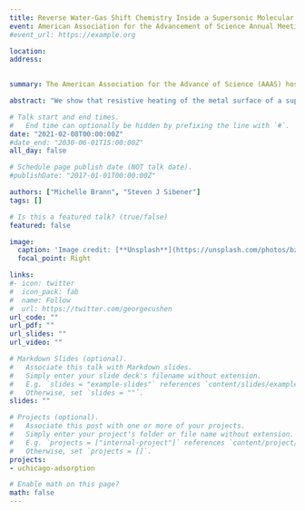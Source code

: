 ```yaml
---
title: Reverse Water-Gas Shift Chemistry Inside a Supersonic Molecular Beam Nozzle (E-Poster)
event: American Association for the Advancement of Science Annual Meeting
#event_url: https://example.org

location: 
address:
 

summary: The American Association for the Advance of Science (AAAS) hosts an annual meeting. Due to COVID-19, this meeting was virtual. 

abstract: "We show that resistive heating of the metal surface of a supersonic molecular beam nozzle is very effective in converting CO2 diluted in H2 to CO and H2O via the reverse water–gas shift (RWGS) reaction at temperatures that preclude simple pyrolysis. The conversion of CO2 to CO, referred to as “RWGS yield,” exceeds 80% at nozzle temperature above 1000 K, with a detectable methane byproduct. The stainless-steel surface of the nozzle appears to facilitate the reaction as a heterogeneous catalyst. Reaction yield increases with nozzle temperature and when the gas mixture contains a significant excess of H2, while decreases with increasing nozzle stagnation pressure. The inverse dependence of the reaction on stagnation pressure is used to propose a reaction mechanism based on redox mechanisms for high temperature RWG catalysts in the forward and reverse directions. Additional kinetic control over the mechanism is afforded by adjusting reactant partial pressures, residence times inside the nozzle reactor, and nozzle temperature, highlighting this method’s utility in screening heterogeneous catalysis reactions with fine control over mass flow rates, pressure, and temperature. This supersonic reaction technique can also facilitate reactions with surface-generated gas-phase radicals, followed by rapid desorption and cooling of the intermediate products. The results of this study, therefore, present a route to efficient, high pressure, inline catalysis as well as a method to rapidly assess the viability of new catalysts in development."

# Talk start and end times.
#   End time can optionally be hidden by prefixing the line with `#`.
date: "2021-02-08T00:00:00Z"
#date_end: "2030-06-01T15:00:00Z"
all_day: false

# Schedule page publish date (NOT talk date).
#publishDate: "2017-01-01T00:00:00Z"

authors: ["Michelle Brann", "Steven J Sibener"]
tags: []

# Is this a featured talk? (true/false)
featured: false

image:
  caption: 'Image credit: [**Unsplash**](https://unsplash.com/photos/bzdhc5b3Bxs)'
  focal_point: Right

links:
#- icon: twitter
#  icon_pack: fab
#  name: Follow
#  url: https://twitter.com/georgecushen
url_code: ""
url_pdf: ""
url_slides: ""
url_video: ""

# Markdown Slides (optional).
#   Associate this talk with Markdown slides.
#   Simply enter your slide deck's filename without extension.
#   E.g. `slides = "example-slides"` references `content/slides/example-slides.md`.
#   Otherwise, set `slides = ""`.
slides: ""

# Projects (optional).
#   Associate this post with one or more of your projects.
#   Simply enter your project's folder or file name without extension.
#   E.g. `projects = ["internal-project"]` references `content/project/deep-learning/index.md`.
#   Otherwise, set `projects = []`.
projects:
- uchicago-adsorption

# Enable math on this page?
math: false
---
```



